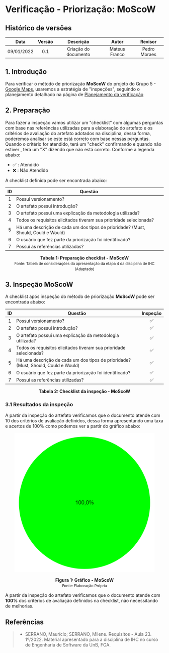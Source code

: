 # Verificação - Priorização: MoScoW

## Histórico de versões
| Data | Versão | Descrição | Autor | Revisor |
| :---: | :---: | :---: | :---: | :---: |
| 09/01/2022 | 0.1 | Criação do documento | Mateus Franco | Pedro Moraes |

## 1. Introdução

Para verificar o método de priorização **MoScoW** do projeto do Grupo 5 - [Google Maps](https://requisitos-de-software.github.io/2022.2-GoogleMaps/), usaremos a estratégia de "inspeções", seguindo o planejamento detalhado na página de [Planejamento da verificação](../planejamento.md)

## 2. Preparação

Para fazer a inspeção vamos utilizar um "checklist" com algumas perguntas com base nas referências utilizadas para a elaboração do artefato e os critérios de avaliação do artefato adotados na disciplina, dessa forma, poderemos analisar se este está correto com base nessas perguntas. Quando o critério for atendido, terá um "check" confirmando e quando não estiver , terá um "X" dizendo que não está correto. Conforme a legenda abaixo:

- ✅ : Atendido
- ❌ : Não Atendido

A checklist definida pode ser encontrada abaixo:

<center>

| ID | Questão |
| :---: | --- |
| 1 | Possui versionamento? |
| 2 | O artefato possui introdução? |
| 3 | O artefato possui uma explicação da metodologia utilizada? |
| 4 | Todos os requisitos elicitados tiveram sua prioridade selecionada? |
| 5 | Há uma descrição de cada um dos tipos de prioridade? (Must, Should, Could e Would) | 
| 6 | O usuário que fez parte da priorização foi identificado? |
| 7 | Possui as referências utilizadas? |

</center>

<figcaption align='center'>
    <b>Tabela 1: Preparação checklist - MoScoW </b>
    <br><small> Fonte: Tabela de considerações da apresentação da etapa 4 da disciplina de IHC (Adaptado)</small>
</figcaption>


## 3. Inspeção MoScoW

A checklist após inspeção do método de priorização **MoScoW** pode ser encontrada abaixo:

<center>

| ID | Questão | Inspeção |
| :---: | --- | :---: |
| 1 | Possui versionamento? |✅|
| 2 | O artefato possui introdução? |✅|
| 3 | O artefato possui uma explicação da metodologia utilizada? |✅|
| 4 | Todos os requisitos elicitados tiveram sua prioridade selecionada? |✅|
| 5 | Há uma descrição de cada um dos tipos de prioridade? (Must, Should, Could e Would) |✅| 
| 6 | O usuário que fez parte da priorização foi identificado? |✅|
| 7 | Possui as referências utilizadas? |✅|


</center>

<figcaption align='center'>
    <b>Tabela 2: Checklist da inspeção - MoScoW </b>
</figcaption>

### 3.1 Resultados da inspeção
 A partir da inspeção do artefato verificamos que o documento atende com 10 dos critérios de avaliação definidos, dessa forma apresentando uma taxa e acertos de 100% como podemos ver a partir do gráfico abaixo:

<center>

![Grafico](../assets/../../assets/vericicacao/grafico-personas.png)

</center>

<figcaption align='center'>
    <b>Figura 1: Gráfico - MoScoW  </b>
    <br><small> Fonte: Elaboração Própria </small>
</figcaption>


 A partir da inspeção do artefato verificamos que o documento atende com **100%** dos critérios de avaliação definidos na checklist, não necessitando de melhorias.


## Referências

> * SERRANO, Maurício; SERRANO, Milene. Requisitos - Aula 23. 1º/2022. Material apresentado para a disciplina de IHC no curso de Engenharia de Software da UnB, FGA.
